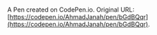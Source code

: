 # 

A Pen created on CodePen.io. Original URL: [https://codepen.io/AhmadJanah/pen/bGdBQqr](https://codepen.io/AhmadJanah/pen/bGdBQqr).


